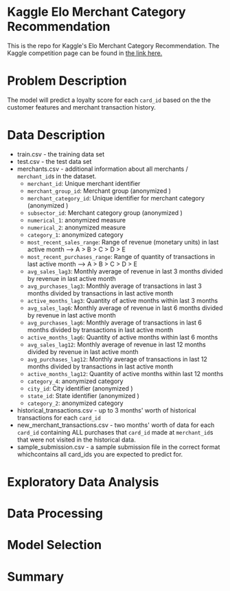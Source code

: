 # Kaggle Elo Merchant Category Recommendation
This is the repo for Kaggle's Elo Merchant Category Recommendation. The Kaggle competition page can be found in [the link here.](https://www.kaggle.com/c/elo-merchant-category-recommendation)

# Problem Description
The model will predict a loyalty score for each `card_id` based on the the customer features and merchant transaction history. 

# Data Description
- train.csv - the training data set
- test.csv - the test data set
- merchants.csv - additional information about all merchants / `merchant_id`s in the dataset.
  - `merchant_id`: Unique merchant identifier
  - `merchant_group_id`: Merchant group (anonymized )
  - `merchant_category_id`: Unique identifier for merchant category (anonymized )
  - `subsector_id`: Merchant category group (anonymized )
  - `numerical_1`: anonymized measure
  - `numerical_2`: anonymized measure
  - `category_1`: anonymized category
  - `most_recent_sales_range`: Range of revenue (monetary units) in last active month --> A > B > C > D > E
  - `most_recent_purchases_range`: Range of quantity of transactions in last active month --> A > B > C > D > E
  - `avg_sales_lag3`: Monthly average of revenue in last 3 months divided by revenue in last active month
  - `avg_purchases_lag3`: Monthly average of transactions in last 3 months divided by transactions in last active month
  - `active_months_lag3`: Quantity of active months within last 3 months
  - `avg_sales_lag6`: Monthly average of revenue in last 6 months divided by revenue in last active month
  - `avg_purchases_lag6`: Monthly average of transactions in last 6 months divided by transactions in last active month
  - `active_months_lag6`: Quantity of active months within last 6 months
  - `avg_sales_lag12`: Monthly average of revenue in last 12 months divided by revenue in last active month
  - `avg_purchases_lag12`: Monthly average of transactions in last 12 months divided by transactions in last active month
  - `active_months_lag12`: Quantity of active months within last 12 months
  - `category_4`: anonymized category
  - `city_id`: City identifier (anonymized )
  - `state_id`: State identifier (anonymized )
  - `category_2`: anonymized category
- historical_transactions.csv - up to 3 months' worth of historical transactions for each `card_id`
- new_merchant_transactions.csv - two months' worth of data for each `card_id` containing ALL purchases that `card_id` made at `merchant_id`s that were not visited in the historical data.
- sample_submission.csv - a sample submission file in the correct format whichcontains all card_ids you are expected to predict for.

# Exploratory Data Analysis

# Data Processing

# Model Selection

# Summary
